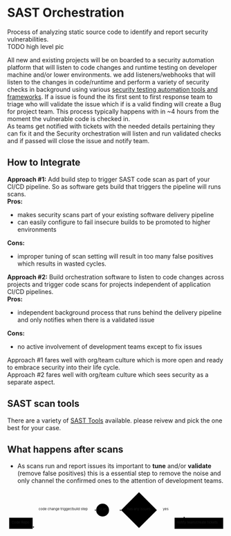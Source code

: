 <h1 id="sast-orchestration">SAST Orchestration</h1>
<p>Process of analyzing static source code to identify and report security vulnerabilities.<br>
TODO high level pic</p>
<p>All new and existing projects will be on boarded to a security automation platform that will listen to code changes and runtime testing on developer machine and/or lower environments. we add listeners/webhooks that will listen to the changes in code/runtime and perform a variety of security checks in background using various <a href="https://ayalamanchili.github.io/security-testing-automation-tools.html">security testing automation tools and frameworks</a>. If a issue is found the its first sent to first response team to triage who will validate the issue which if is a valid finding will create a Bug for project team. This process typically happens with in ~4 hours from the moment the vulnerable code is checked in.<br>
As teams get notified with tickets with the needed details pertaining they can fix it and the Security orchestration will listen and run validated checks and if passed will close the issue and notify team.</p>
<h2 id="how-to-integrate">How to Integrate</h2>
<p><strong>Approach #1:</strong> Add build step to trigger SAST code scan as part of your CI/CD pipeline.  So as software gets build that triggers the pipeline will runs scans.<br>
<strong>Pros:</strong></p>
<ul>
<li>makes security scans part of your existing software delivery pipeline</li>
<li>can easily configure  to fail insecure builds to be promoted to higher environments</li>
</ul>
<p><strong>Cons:</strong></p>
<ul>
<li>improper tuning of scan setting will result in too many false positives which results in wasted cycles.</li>
</ul>
<p><strong>Approach #2:</strong>  Build orchestration software to listen to code changes across projects and trigger code scans for projects independent of application CI/CD pipelines.<br>
<strong>Pros:</strong></p>
<ul>
<li>independent background process that runs behind the delivery pipeline and only notifies when there is a validated issue</li>
</ul>
<p><strong>Cons:</strong></p>
<ul>
<li>no active involvement of development teams except to fix issues</li>
</ul>
<p>Approach #1 fares well with org/team culture which is more open and ready to embrace security into their life cycle.<br>
Approach #2 fares well with org/team culture which sees security as a separate aspect.</p>
<h2 id="sast-scan-tools">SAST scan tools</h2>
<p>There are a variety of <a href="https://owasp.org/www-community/Source_Code_Analysis_Tools">SAST Tools</a> available. please reivew and pick the one best for your case.</p>
<h2 id="what-happens-after-scans">What happens after scans</h2>
<ul>
<li>As scans run and report issues its important to <strong>tune</strong> and/or <strong>validate</strong> (remove false positives) this is a essential step to remove the noise and only channel the confirmed ones to the attention of development teams.</li>
</ul>
<div class="mermaid"><svg xmlns="http://www.w3.org/2000/svg" id="mermaid-svg-grCqRGz4UoudRuyi" width="100%" style="max-width: 903.1015625px;" viewBox="0 0 903.1015625 199.4296875"><g transform="translate(-12, -12)"><g class="output"><g class="clusters"></g><g class="edgePaths"><g class="edgePath" style="opacity: 1;"><path class="path" d="M117.109375,134.12008545894884L248.8984375,94.21484375L380.6875,94.21484375" marker-end="url(#arrowhead193)" style="fill:none"></path><defs><marker id="arrowhead193" viewBox="0 0 10 10" refX="9" refY="5" markerUnits="strokeWidth" markerWidth="8" markerHeight="6" orient="auto"><path d="M 0 0 L 10 5 L 0 10 z" class="arrowheadPath" style="stroke-width: 1; stroke-dasharray: 1, 0;"></path></marker></defs></g><g class="edgePath" style="opacity: 1;"><path class="path" d="M748.5134477046747,171.822265625L668.9765625,203.4296875L558.05859375,203.4296875L458.84375,203.4296875L407.265625,203.4296875L248.8984375,203.4296875L117.109375,163.52444579105116" marker-end="url(#arrowhead194)" style="fill:none"></path><defs><marker id="arrowhead194" viewBox="0 0 10 10" refX="9" refY="5" markerUnits="strokeWidth" markerWidth="8" markerHeight="6" orient="auto"><path d="M 0 0 L 10 5 L 0 10 z" class="arrowheadPath" style="stroke-width: 1; stroke-dasharray: 1, 0;"></path></marker></defs></g><g class="edgePath" style="opacity: 1;"><path class="path" d="M433.84375,94.21484375L458.84375,94.21484375L484.34375,94.71484375" marker-end="url(#arrowhead195)" style="fill:none"></path><defs><marker id="arrowhead195" viewBox="0 0 10 10" refX="9" refY="5" markerUnits="strokeWidth" markerWidth="8" markerHeight="6" orient="auto"><path d="M 0 0 L 10 5 L 0 10 z" class="arrowheadPath" style="stroke-width: 1; stroke-dasharray: 1, 0;"></path></marker></defs></g><g class="edgePath" style="opacity: 1;"><path class="path" d="M632.7734375,94.71484375L668.9765625,94.21484375L748.5134477046747,125.822265625" marker-end="url(#arrowhead196)" style="fill:none"></path><defs><marker id="arrowhead196" viewBox="0 0 10 10" refX="9" refY="5" markerUnits="strokeWidth" markerWidth="8" markerHeight="6" orient="auto"><path d="M 0 0 L 10 5 L 0 10 z" class="arrowheadPath" style="stroke-width: 1; stroke-dasharray: 1, 0;"></path></marker></defs></g></g><g class="edgeLabels"><g class="edgeLabel" transform="translate(248.8984375,94.21484375)" style="opacity: 1;"><g transform="translate(-106.7890625,-13)" class="label"><foreignObject width="213.578125" height="26"><div xmlns="http://www.w3.org/1999/xhtml" style="display: inline-block; white-space: nowrap;"><span class="edgeLabel">code change trigger/build step</span></div></foreignObject></g></g><g class="edgeLabel" transform="" style="opacity: 1;"><g transform="translate(0,0)" class="label"><foreignObject width="0" height="0"><div xmlns="http://www.w3.org/1999/xhtml" style="display: inline-block; white-space: nowrap;"><span class="edgeLabel"></span></div></foreignObject></g></g><g class="edgeLabel" transform="" style="opacity: 1;"><g transform="translate(0,0)" class="label"><foreignObject width="0" height="0"><div xmlns="http://www.w3.org/1999/xhtml" style="display: inline-block; white-space: nowrap;"><span class="edgeLabel"></span></div></foreignObject></g></g><g class="edgeLabel" transform="translate(668.9765625,94.21484375)" style="opacity: 1;"><g transform="translate(-11.703125,-13)" class="label"><foreignObject width="23.40625" height="26"><div xmlns="http://www.w3.org/1999/xhtml" style="display: inline-block; white-space: nowrap;"><span class="edgeLabel">yes</span></div></foreignObject></g></g></g><g class="nodes"><g class="node" id="A" transform="translate(68.5546875,148.822265625)" style="opacity: 1;"><rect rx="0" ry="0" x="-48.5546875" y="-23" width="97.109375" height="46"></rect><g class="label" transform="translate(0,0)"><g transform="translate(-38.5546875,-13)"><foreignObject width="77.109375" height="26"><div xmlns="http://www.w3.org/1999/xhtml" style="display: inline-block; white-space: nowrap;">Code Repo</div></foreignObject></g></g></g><g class="node" id="B" transform="translate(407.265625,94.21484375)" style="opacity: 1;"><circle x="-26.578125" y="-23" r="26.578125"></circle><g class="label" transform="translate(0,0)"><g transform="translate(-16.578125,-13)"><foreignObject width="33.15625" height="26"><div xmlns="http://www.w3.org/1999/xhtml" style="display: inline-block; white-space: nowrap;">Scan</div></foreignObject></g></g></g><g class="node" id="C" transform="translate(806.390625,148.822265625)" style="opacity: 1;"><rect rx="0" ry="0" x="-100.7109375" y="-23" width="201.421875" height="46"></rect><g class="label" transform="translate(0,0)"><g transform="translate(-90.7109375,-13)"><foreignObject width="181.421875" height="26"><div xmlns="http://www.w3.org/1999/xhtml" style="display: inline-block; white-space: nowrap;">notify team/create tickets</div></foreignObject></g></g></g><g class="node" id="D" transform="translate(558.05859375,94.21484375)" style="opacity: 1;"><polygon points="74.21484375,0 148.4296875,-74.21484375 74.21484375,-148.4296875 0,-74.21484375" rx="5" ry="5" transform="translate(-74.21484375,74.21484375)"></polygon><g class="label" transform="translate(0,0)"><g transform="translate(-49.4609375,-13)"><foreignObject width="98.921875" height="26"><div xmlns="http://www.w3.org/1999/xhtml" style="display: inline-block; white-space: nowrap;">has any issues</div></foreignObject></g></g></g></g></g></g></svg></div>

